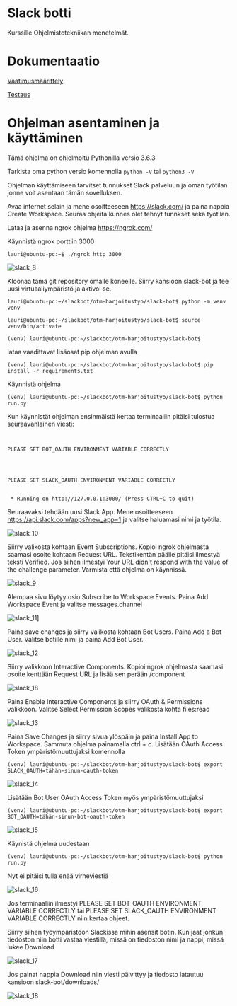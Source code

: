 # Slack botti

Kurssille Ohjelmistotekniikan menetelmät.

# Dokumentaatio 

[Vaatimusmäärittely](/dokumentaatio/vaatimusmaarittely.md)

[Testaus](/dokumentaatio/testaus.md)

# Ohjelman asentaminen ja käyttäminen

Tämä ohjelma on ohjelmoitu Pythonilla versio 3.6.3

Tarkista oma python versio komennolla `python -V` tai `python3 -V`

Ohjelman käyttämiseen tarvitset tunnukset Slack palveluun ja oman työtilan jonne voit asentaan tämän sovelluksen.

Avaa internet selain ja mene osoitteeseen https://slack.com/ ja paina nappia Create Workspace. Seuraa ohjeita kunnes olet tehnyt tunnkset sekä työtilan.

Lataa ja asenna ngrok ohjelma https://ngrok.com/

Käynnistä ngrok porttiin 3000

`lauri@ubuntu-pc:~$ ./ngrok http 3000`

![slack_8](/dokumentaatio/images/slack_8.png)

Kloonaa tämä git repository omalle koneelle. Siirry kansioon slack-bot ja tee uusi virtuaaliympäristö ja aktivoi se.

`lauri@ubuntu-pc:~/slackbot/otm-harjoitustyo/slack-bot$ python -m venv venv`

`lauri@ubuntu-pc:~/slackbot/otm-harjoitustyo/slack-bot$ source venv/bin/activate`

`(venv) lauri@ubuntu-pc:~/slackbot/otm-harjoitustyo/slack-bot$`

lataa vaadittavat lisäosat pip ohjelman avulla

`(venv) lauri@ubuntu-pc:~/slackbot/otm-harjoitustyo/slack-bot$ pip install -r requirements.txt`

Käynnistä ohjelma 

`(venv) lauri@ubuntu-pc:~/slackbot/otm-harjoitustyo/slack-bot$ python run.py`

Kun käynnistät ohjelman ensinmäistä kertaa terminaaliin pitäisi tulostua seuraavanlainen viesti:

```(venv) lauri@ubuntu-pc:~/otmt/otm-harjoitustyo/slack-bot$ python run.py


PLEASE SET BOT_OAUTH ENVIRONMENT VARIABLE CORRECTLY




PLEASE SET SLACK_OAUTH ENVIRONMENT VARIABLE CORRECTLY


 * Running on http://127.0.0.1:3000/ (Press CTRL+C to quit)
```


Seuraavaksi tehdään uusi Slack App. Mene osoitteeseen https://api.slack.com/apps?new_app=1 ja valitse haluamasi nimi ja työtila.

![slack_10](/dokumentaatio/images/slack_10.png)

Siirry valikosta kohtaan Event Subscriptions. Kopioi ngrok ohjelmasta saamasi osoite kohtaan Request URL. Tekstikentän päälle pitäisi ilmestyä teksti Verified. Jos siihen ilmestyi Your URL didn't respond with the value of the challenge parameter. Varmista että ohjelma on käynnissä.

![slack_9](dokumentaatio/images/slack_9.png)

Alempaa sivu löytyy osio Subscribe to Workspace Events. Paina Add Workspace Event ja valitse messages.channel

![slack_11](dokumentaatio/images/slack_11.png)]

Paina save changes ja siirry valikosta kohtaan Bot Users. Paina Add a Bot User. Valitse botille nimi ja paina Add Bot User.

![slack_12](/dokumentaatio/images/slack_12.png)

Siirry valikkoon Interactive Components. Kopioi ngrok ohjelmasta saamasi osoite kenttään Request URL ja lisää sen perään /component

![slack_18](/dokumentaatio/images/slack_18.png)

Paina Enable Interactive Components ja siirry OAuth & Permissions valikkoon. Valitse Select Permission Scopes valikosta kohta files:read 

![slack_13](/dokumentaatio/images/slack_13.png)

Paina Save Changes ja siirry sivua ylöspäin ja paina Install App to Workspace. Sammuta ohjelma painamalla ctrl + c. Lisätään OAuth Access Token ympäristömuuttujaksi komennolla 

`(venv) lauri@ubuntu-pc:~/slackbot/otm-harjoitustyo/slack-bot$ export SLACK_OAUTH=tähän-sinun-oauth-token`

![slack_14](/dokumentaatio/images/slack_14.png)

Lisätään Bot User OAuth Access Token myös ympäristömuuttujaksi

`(venv) lauri@ubuntu-pc:~/slackbot/otm-harjoitustyo/slack-bot$ export BOT_OAUTH=tähän-sinun-bot-oauth-token`

![slack_15](/dokumentaatio/images/slack_15.png)

Käynistä ohjelma uudestaan 

`(venv) lauri@ubuntu-pc:~/slackbot/otm-harjoitustyo/slack-bot$ python run.py`

Nyt ei pitäisi tulla enää virheviestiä

![slack_16](/dokumentaatio/images/slack_16.png)

Jos terminaaliin ilmestyi PLEASE SET BOT_OAUTH ENVIRONMENT VARIABLE CORRECTLY tai PLEASE SET SLACK_OAUTH ENVIRONMENT VARIABLE CORRECTLY niin kertaa ohjeet.

Siirry siihen työympäristöön Slackissa mihin asensit botin. Kun jaat jonkun tiedoston niin botti vastaa viestillä, missä on tiedoston nimi ja nappi, missä lukee Download

![slack_17](/dokumentaatio/images/slack_17.png)

Jos painat nappia Download niin viesti päivittyy ja tiedosto latautuu kansioon slack-bot/downloads/

![slack_18](/dokumentaatio/images/slack_18.png)